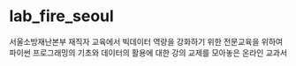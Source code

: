 # lab_fire_seoul
서울소방재난본부 재직자 교육에서 빅데이터 역량을 강화하기 위한 전문교육을 위하여 파이썬 프로그래밍의 기초와 데이터의 활용에 대한 강의 교제를 모아놓은  온라인 교과서
